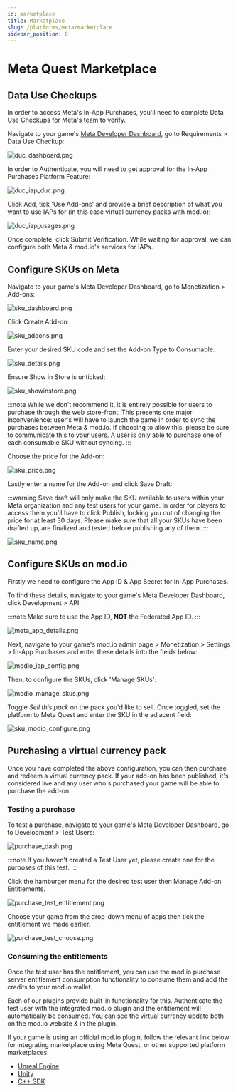 ```yaml
---
id: marketplace
title: Marketplace
slug: /platforms/meta/marketplace
sidebar_position: 0
---
```


# Meta Quest Marketplace

## Data Use Checkups

In order to access Meta's In-App Purchases, you'll need to complete Data Use Checkups for Meta's team to verify.

Navigate to your game's [Meta Developer Dashboard](https://developers.meta.com/horizon/), go to Requirements > Data Use Checkup:

![duc_dashboard.png](images/duc_dashboard.png)

In order to Authenticate, you will need to get approval for the In-App Purchases Platform Feature:

![duc_iap_duc.png](images/duc_iap_duc.png)

Click Add, tick 'Use Add-ons' and provide a brief description of what you want to use IAPs for (in this case virtual currency packs with mod.io):

![duc_iap_usages.png](images/duc_iap_usages.png)

Once complete, click Submit Verification. While waiting for approval, we can configure both Meta & mod.io's services for IAPs.

## Configure SKUs on Meta

Navigate to your game's Meta Developer Dashboard, go to Monetization > Add-ons:

![sku_dashboard.png](images/sku_dashboard.png)

Click Create Add-on:

![sku_addons.png](images/sku_addons.png)

Enter your desired SKU code and set the Add-on Type to Consumable:

![sku_details.png](images/sku_skudetails.png)

Ensure Show in Store is unticked:

![sku_showinstore.png](images/sku_showinstore.png)

:::note
While we don't recommend it, it is entirely possible for users to purchase through the web store-front. This presents one major inconvenience: user's will have to launch the game in order to sync the purchases between Meta & mod.io. If choosing to allow this, please be sure to communicate this to your users. A user is only able to purchase one of each consumable SKU without syncing.
:::

Choose the price for the Add-on:

![sku_price.png](images/sku_price.png)

Lastly enter a name for the Add-on and click Save Draft:

:::warning
Save draft will only make the SKU available to users within your Meta organization and any test users for your game. In order for players to access them you'll have to click Publish, locking you out of changing the price for at least 30 days. Please make sure that all your SKUs have been drafted up, are finalized and tested before publishing any of them.
:::

![sku_name.png](images/sku_name.png)

## Configure SKUs on mod.io

Firstly we need to configure the App ID & App Secret for In-App Purchases.

To find these details, navigate to your game's Meta Developer Dashboard, click Development > API.

:::note
Make sure to use the App ID, **NOT** the Federated App ID.
:::

![meta_app_details.png](images/meta_app_details.png)

Next, navigate to your game's mod.io admin page > Monetization > Settings > In-App Purchases and enter these details into the fields below:

![modio_iap_config.png](images/modio_iap_config.png)

Then, to configure the SKUs, click 'Manage SKUs':

![modio_manage_skus.png](images/modio_manage_skus.png)

Toggle _Sell this pack_ on the pack you'd like to sell. Once toggled, set the platform to Meta Quest and enter the SKU in the adjacent field:

![sku_modio_configure.png](images/sku_modio_configure.png)

## Purchasing a virtual currency pack

Once you have completed the above configuration, you can then purchase and redeem a virtual currency pack. If your add-on has been published, it's considered live and any user who's purchased your game will be able to purchase the add-on.

### Testing a purchase

To test a purchase, navigate to your game's Meta Developer Dashboard, go to Development > Test Users:

![purchase_dash.png](images/purchase_dash.png)

:::note
If you haven't created a Test User yet, please create one for the purposes of this test.
:::

Click the hamburger menu for the desired test user then Manage Add-on Entitlements.

![purchase_test_entitlement.png](images/purchase_test_entitlement.png)

Choose your game from the drop-down menu of apps then tick the entitlement we made earlier.

![purchase_test_choose.png](images/purchase_test_choose.png)

### Consuming the entitlements

Once the test user has the entitlement, you can use the mod.io purchase server entitlement consumption functionality to consume them and add the credits to your mod.io wallet. 

Each of our plugins provide built-in functionality for this. Authenticate the test user with the integrated mod.io plugin and the entitlement will automatically be consumed. You can see the virtual currency update both on the mod.io website & in the plugin.

If your game is using an official mod.io plugin, follow the relevant link below for integrating marketplace using Meta Quest, or other supported platform marketplaces:

* [Unreal Engine](/unreal/marketplace/)
* [Unity](/unity/marketplace/)
* [C++ SDK](/cppsdk/marketplace/)